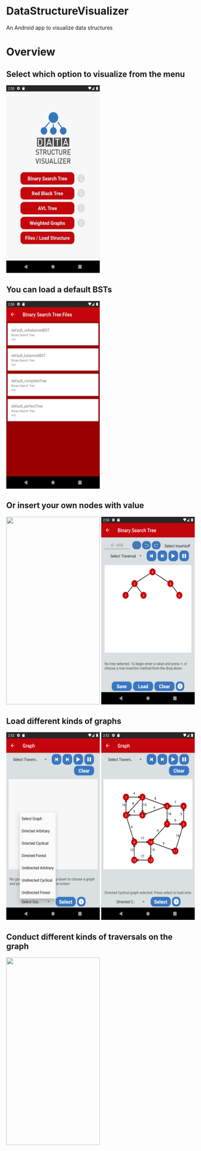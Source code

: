 # DataStructureVisualizer
An Android app to visualize data structures

 # Overview 

## Select which option to visualize from the menu
<img src="https://github.com/SamraajThack/DataStructureVisualiser/blob/main/Presentation/Screenshot_1629399001.png" width="250" height="500"/>


## You can load a default BSTs 
<img src="https://github.com/SamraajThack/DataStructureVisualiser/blob/main/Presentation/Screenshot_1629399019.png" width="250" height="500"/>

## Or insert your own nodes with value
<span>
<img src="https://github.com/SamraajThack/DataStructureVisualiser/blob/main/Presentation/untitled.gif" width="250" height="500"/>
<img src="https://github.com/SamraajThack/DataStructureVisualiser/blob/main/Presentation/Screenshot_1629399046.png" width="250" height="500"/>
</span>



## Load different kinds of graphs
<span>
<img src="https://github.com/SamraajThack/DataStructureVisualiser/blob/main/Presentation/Screenshot_1629399145.png" width="250" height="500"/>
<img src="https://github.com/SamraajThack/DataStructureVisualiser/blob/main/Presentation/Screenshot_1629399154.png" width="250" height="500"/>
</span>

## Conduct different kinds of traversals on the graph
<img src="https://github.com/SamraajThack/DataStructureVisualiser/blob/main/Presentation/untitled1.gif" width="250" height="500"/>











